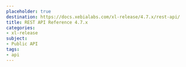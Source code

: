 ```yaml
---
placeholder: true
destination: https://docs.xebialabs.com/xl-release/4.7.x/rest-api/
title: REST API Reference 4.7.x
categories: 
- xl-release
subject:
- Public API
tags:
- api
---
```


